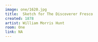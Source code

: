 ```yaml
---
image: one/1620.jpg
title:  Sketch for The Discoverer Fresco
created: 1878
artist: William Morris Hunt
room: One
link: NA
---
```



